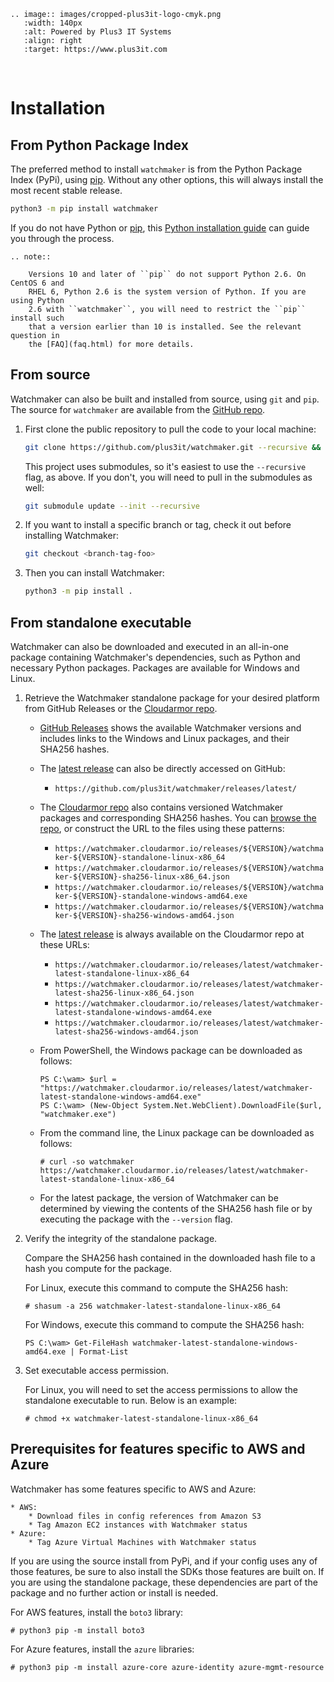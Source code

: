 ```{eval-rst}
.. image:: images/cropped-plus3it-logo-cmyk.png
   :width: 140px
   :alt: Powered by Plus3 IT Systems
   :align: right
   :target: https://www.plus3it.com
```
<br>

# Installation

## From Python Package Index

The preferred method to install `watchmaker` is from the Python Package Index
(PyPi), using [pip][0]. Without any other options, this will always install
the most recent stable release.

```bash
python3 -m pip install watchmaker
```

If you do not have Python or [pip][0], this [Python installation guide][1]
can guide you through the process.

```{eval-rst}
.. note::

    Versions 10 and later of ``pip`` do not support Python 2.6. On CentOS 6 and
    RHEL 6, Python 2.6 is the system version of Python. If you are using Python
    2.6 with ``watchmaker``, you will need to restrict the ``pip`` install such
    that a version earlier than 10 is installed. See the relevant question in
    the [FAQ](faq.html) for more details.
```

## From source

Watchmaker can also be built and installed from source, using `git` and `pip`.
The source for `watchmaker` are available from the [GitHub repo][2].

1.  First clone the public repository to pull the code to your local machine:

    ```bash
    git clone https://github.com/plus3it/watchmaker.git --recursive && cd watchmaker
    ```

    This project uses submodules, so it's easiest to use the `--recursive`
    flag, as above. If you don't, you will need to pull in the submodules as
    well:

    ```bash
    git submodule update --init --recursive
    ```

2.  If you want to install a specific branch or tag, check it out before
    installing Watchmaker:

    ```bash
    git checkout <branch-tag-foo>
    ```

3.  Then you can install Watchmaker:

    ```bash
    python3 -m pip install .
    ```

## From standalone executable

Watchmaker can also be downloaded and executed in an all-in-one package containing
Watchmaker's dependencies, such as Python and necessary Python packages. Packages
are available for Windows and Linux.

1.  Retrieve the Watchmaker standalone package for your desired platform from
    GitHub Releases or the [Cloudarmor repo][5].

    *   [GitHub Releases][3] shows the available Watchmaker versions and includes
        links to the Windows and Linux packages, and their SHA256 hashes.
    *   The [latest release][4] can also be directly accessed on GitHub:

        *   `https://github.com/plus3it/watchmaker/releases/latest/`

    *   The [Cloudarmor repo][5] also contains versioned Watchmaker packages
        and corresponding SHA256 hashes. You can [browse the repo][5], or construct
        the URL to the files using these patterns:

        *   `https://watchmaker.cloudarmor.io/releases/${VERSION}/watchmaker-${VERSION}-standalone-linux-x86_64`
        *   `https://watchmaker.cloudarmor.io/releases/${VERSION}/watchmaker-${VERSION}-sha256-linux-x86_64.json`
        *   `https://watchmaker.cloudarmor.io/releases/${VERSION}/watchmaker-${VERSION}-standalone-windows-amd64.exe`
        *   `https://watchmaker.cloudarmor.io/releases/${VERSION}/watchmaker-${VERSION}-sha256-windows-amd64.json`

    *   The [latest release][6] is always available on the Cloudarmor repo at these
        URLs:

        *   `https://watchmaker.cloudarmor.io/releases/latest/watchmaker-latest-standalone-linux-x86_64`
        *   `https://watchmaker.cloudarmor.io/releases/latest/watchmaker-latest-sha256-linux-x86_64.json`
        *   `https://watchmaker.cloudarmor.io/releases/latest/watchmaker-latest-standalone-windows-amd64.exe`
        *   `https://watchmaker.cloudarmor.io/releases/latest/watchmaker-latest-sha256-windows-amd64.json`

    *   From PowerShell, the Windows package can be downloaded as follows:

        ```ps1con
        PS C:\wam> $url = "https://watchmaker.cloudarmor.io/releases/latest/watchmaker-latest-standalone-windows-amd64.exe"
        PS C:\wam> (New-Object System.Net.WebClient).DownloadFile($url, "watchmaker.exe")
        ```

    *   From the command line, the Linux package can be downloaded as follows:

        ```console
        # curl -so watchmaker https://watchmaker.cloudarmor.io/releases/latest/watchmaker-latest-standalone-linux-x86_64
        ```

    *   For the latest package, the version of Watchmaker can be determined by
        viewing the contents of the SHA256 hash file or by executing the package
        with the `--version` flag.

2.  Verify the integrity of the standalone package.

    Compare the SHA256 hash contained in the downloaded hash file to a hash you
    compute for the package.

    For Linux, execute this command to compute the SHA256 hash:

    ```console
    # shasum -a 256 watchmaker-latest-standalone-linux-x86_64
    ```

    For Windows, execute this command to compute the SHA256 hash:

    ```ps1con
    PS C:\wam> Get-FileHash watchmaker-latest-standalone-windows-amd64.exe | Format-List
    ```

3.  Set executable access permission.

    For Linux, you will need to set the access permissions to allow the standalone
    executable to run. Below is an example:

    ```console
    # chmod +x watchmaker-latest-standalone-linux-x86_64
    ```

## Prerequisites for features specific to AWS and Azure

Watchmaker has some features specific to AWS and Azure:

    * AWS:
        * Download files in config references from Amazon S3
        * Tag Amazon EC2 instances with Watchmaker status
    * Azure:
        * Tag Azure Virtual Machines with Watchmaker status

If you are using the source install from PyPi, and if your config uses any of those
features, be sure to also install the SDKs those features are built on. If you are
using the standalone package, these dependencies are part of the package and no
further action or install is needed.

For AWS features, install the `boto3` library:

```console
# python3 pip -m install boto3
```

For Azure features, install the `azure` libraries:

```console
# python3 pip -m install azure-core azure-identity azure-mgmt-resource
```

[0]: https://pip.pypa.io/en/stable/
[1]: https://python-guide.readthedocs.io/en/latest/starting/installation/
[2]: https://github.com/plus3it/watchmaker
[3]: https://github.com/plus3it/watchmaker/releases/
[4]: https://github.com/plus3it/watchmaker/releases/latest/
[5]: https://watchmaker.cloudarmor.io/list.html
[6]: https://watchmaker.cloudarmor.io/list.html#releases/latest/
